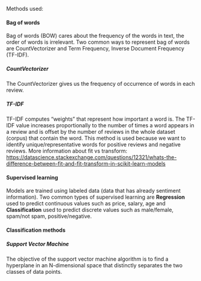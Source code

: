 Methods used: 
#### Bag of words
Bag of words (BOW) cares about the frequency of the words in text, the order of words is irrelevant.
Two common ways to represent bag of words are CountVectorizer and Term Frequency, Inverse Document Frequency (TF-IDF). 
##### CountVectorizer
The CountVectorizer gives us the frequency of occurrence of words in each review. 
##### TF-IDF 
TF-IDF computes “weights” that represent how important a word is. The TF-IDF value increases proportionally to the 
number of times a word appears in a review and is offset by the number of reviews in the whole dataset (corpus) that 
contain the word. This method is used because we want to identify unique/representative words for positive reviews and 
negative reviews. More information about fit vs transform: 
https://datascience.stackexchange.com/questions/12321/whats-the-difference-between-fit-and-fit-transform-in-scikit-learn-models

#### Supervised learning
Models are trained using labeled data (data that has already sentiment information).
Two common types of supervised learning are **Regression** used to predict continuous values such as price, salary, age 
and **Classification** used to predict discrete values such as male/female, spam/not spam, positive/negative.

#### Classification methods
##### Support Vector Machine
The objective of the support vector machine algorithm is to find a hyperplane in an N-dimensional space that distinctly 
separates the two classes of data points.

